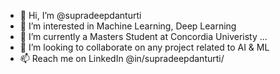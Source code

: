 - 👋 Hi, I’m @supradeepdanturti
- 👀 I’m interested in Machine Learning, Deep Learning
- 🌱 I’m currently a Masters Student at Concordia Univeristy ...
- 💞️ I’m looking to collaborate on any project related to AI & ML
- 📫 Reach me on LinkedIn @in/supradeepdanturti/
